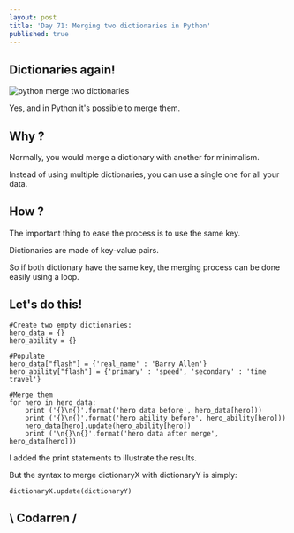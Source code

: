 ```yaml
---
layout: post
title: 'Day 71: Merging two dictionaries in Python'
published: true
---
```

## Dictionaries again!
![python merge two dictionaries](https://github.com/codarrenvelvindron/codarrenvelvindron.github.io/raw/master/images/python-logo.png)

Yes, and in Python it's possible to merge them.

## Why ?

Normally, you would merge a dictionary with another for minimalism.

Instead of using multiple dictionaries, you can use a single one for all your data.

## How ?
The important thing to ease the process is to use the same key.

Dictionaries are made of key-value pairs.

So if both dictionary have the same key, the merging process can be done easily using a loop.

## Let's do this!

```
#Create two empty dictionaries:
hero_data = {}
hero_ability = {}

#Populate
hero_data["flash"] = {'real_name' : 'Barry Allen'}
hero_ability["flash"] = {'primary' : 'speed', 'secondary' : 'time travel'}

#Merge them
for hero in hero_data:
    print ('{}\n{}'.format('hero data before', hero_data[hero]))
    print ('{}\n{}'.format('hero ability before', hero_ability[hero]))
    hero_data[hero].update(hero_ability[hero])
    print ('\n{}\n{}'.format('hero data after merge', hero_data[hero]))
```
I added the print statements to illustrate the results.

But the syntax to merge dictionaryX with dictionaryY is simply: 
```
dictionaryX.update(dictionaryY)
```

## \ Codarren /
